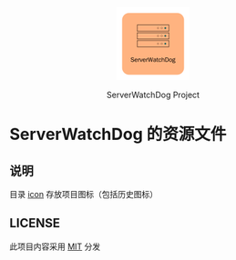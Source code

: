 <div style="text-align:center">
  <img src="./icon/old/v1/main.png" width="128">
  <p>ServerWatchDog Project</p>
</div>

# ServerWatchDog 的资源文件

## 说明

目录 [icon](./icon) 存放项目图标（包括历史图标）


## LICENSE

此项目内容采用 [MIT](./LICENSE.txt) 分发